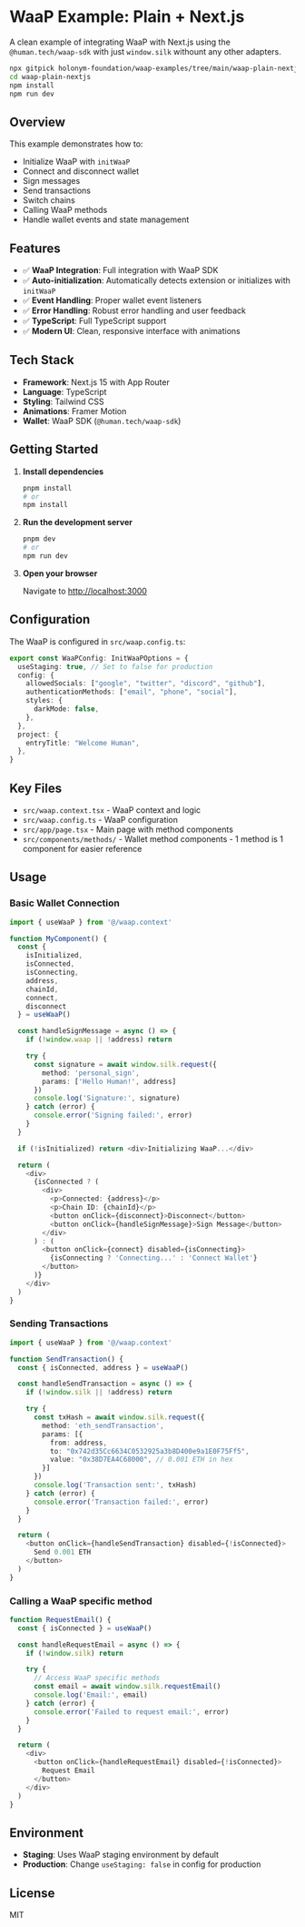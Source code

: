# WaaP Example: Plain + Next.js

A clean example of integrating WaaP with Next.js using the `@human.tech/waap-sdk` with just `window.silk` withount any other adapters.

```bash
npx gitpick holonym-foundation/waap-examples/tree/main/waap-plain-nextjs
cd waap-plain-nextjs
npm install
npm run dev
```

## Overview

This example demonstrates how to:
- Initialize WaaP with `initWaaP`
- Connect and disconnect wallet
- Sign messages
- Send transactions
- Switch chains
- Calling WaaP methods
- Handle wallet events and state management

## Features

- ✅ **WaaP Integration**: Full integration with WaaP SDK
- ✅ **Auto-initialization**: Automatically detects extension or initializes with `initWaaP`
- ✅ **Event Handling**: Proper wallet event listeners
- ✅ **Error Handling**: Robust error handling and user feedback
- ✅ **TypeScript**: Full TypeScript support
- ✅ **Modern UI**: Clean, responsive interface with animations

## Tech Stack

- **Framework**: Next.js 15 with App Router
- **Language**: TypeScript
- **Styling**: Tailwind CSS
- **Animations**: Framer Motion
- **Wallet**: WaaP SDK (`@human.tech/waap-sdk`)

## Getting Started

1. **Install dependencies**
   ```bash
   pnpm install
   # or
   npm install
   ```

2. **Run the development server**
   ```bash
   pnpm dev
   # or
   npm run dev
   ```

3. **Open your browser**
   
   Navigate to [http://localhost:3000](http://localhost:3000)

## Configuration

The WaaP is configured in `src/waap.config.ts`:

```typescript
export const WaaPConfig: InitWaaPOptions = {
  useStaging: true, // Set to false for production
  config: {
    allowedSocials: ["google", "twitter", "discord", "github"],
    authenticationMethods: ["email", "phone", "social"],
    styles: {
      darkMode: false,
    },
  },
  project: {
    entryTitle: "Welcome Human",
  },
}
```

## Key Files

- `src/waap.context.tsx` - WaaP context and logic
- `src/waap.config.ts` - WaaP configuration
- `src/app/page.tsx` - Main page with method components
- `src/components/methods/` - Wallet method components - 1 method is 1 component for easier reference

## Usage

### Basic Wallet Connection

```typescript
import { useWaaP } from '@/waap.context'

function MyComponent() {
  const { 
    isInitialized,
    isConnected, 
    isConnecting,
    address, 
    chainId,
    connect, 
    disconnect
  } = useWaaP()

  const handleSignMessage = async () => {
    if (!window.waap || !address) return

    try {
      const signature = await window.silk.request({
        method: 'personal_sign',
        params: ['Hello Human!', address]
      })
      console.log('Signature:', signature)
    } catch (error) {
      console.error('Signing failed:', error)
    }
  }

  if (!isInitialized) return <div>Initializing WaaP...</div>

  return (
    <div>
      {isConnected ? (
        <div>
          <p>Connected: {address}</p>
          <p>Chain ID: {chainId}</p>
          <button onClick={disconnect}>Disconnect</button>
          <button onClick={handleSignMessage}>Sign Message</button>
        </div>
      ) : (
        <button onClick={connect} disabled={isConnecting}>
          {isConnecting ? 'Connecting...' : 'Connect Wallet'}
        </button>
      )}
    </div>
  )
}
```

### Sending Transactions

```typescript
import { useWaaP } from '@/waap.context'

function SendTransaction() {
  const { isConnected, address } = useWaaP()

  const handleSendTransaction = async () => {
    if (!window.silk || !address) return

    try {
      const txHash = await window.silk.request({
        method: 'eth_sendTransaction',
        params: [{
          from: address,
          to: "0x742d35Cc6634C0532925a3b8D400e9a1E0F75Ff5",
          value: "0x38D7EA4C68000", // 0.001 ETH in hex
        }]
      })
      console.log('Transaction sent:', txHash)
    } catch (error) {
      console.error('Transaction failed:', error)
    }
  }

  return (
    <button onClick={handleSendTransaction} disabled={!isConnected}>
      Send 0.001 ETH
    </button>
  )
}
```

### Calling a WaaP specific method

```typescript
function RequestEmail() {
  const { isConnected } = useWaaP()

  const handleRequestEmail = async () => {
    if (!window.silk) return

    try {
      // Access WaaP specific methods
      const email = await window.silk.requestEmail()
      console.log('Email:', email)
    } catch (error) {
      console.error('Failed to request email:', error)
    }
  }

  return (
    <div>
      <button onClick={handleRequestEmail} disabled={!isConnected}>
        Request Email
      </button>
    </div>
  )
}
```

## Environment

- **Staging**: Uses WaaP staging environment by default
- **Production**: Change `useStaging: false` in config for production

## License

MIT